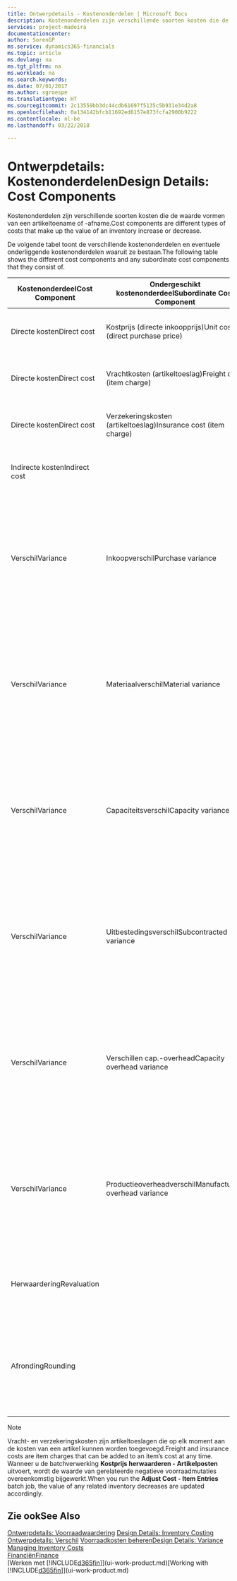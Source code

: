 ```yaml
---
title: Ontwerpdetails - Kostenonderdelen | Microsoft Docs
description: Kostenonderdelen zijn verschillende soorten kosten die de waarde vormen van een artikeltoename of -afname.
services: project-madeira
documentationcenter: 
author: SorenGP
ms.service: dynamics365-financials
ms.topic: article
ms.devlang: na
ms.tgt_pltfrm: na
ms.workload: na
ms.search.keywords: 
ms.date: 07/01/2017
ms.author: sgroespe
ms.translationtype: HT
ms.sourcegitcommit: 2c13559bb3dc44cdb61697f5135c5b931e34d2a8
ms.openlocfilehash: 0a134142bfcb11692ed6157e873fcfa2900b9222
ms.contentlocale: nl-be
ms.lasthandoff: 03/22/2018

---
```

# <a name="design-details-cost-components"></a><span data-ttu-id="7fc69-103">Ontwerpdetails: Kostenonderdelen</span><span class="sxs-lookup"><span data-stu-id="7fc69-103">Design Details: Cost Components</span></span>
<span data-ttu-id="7fc69-104">Kostenonderdelen zijn verschillende soorten kosten die de waarde vormen van een artikeltoename of -afname.</span><span class="sxs-lookup"><span data-stu-id="7fc69-104">Cost components are different types of costs that make up the value of an inventory increase or decrease.</span></span>  

 <span data-ttu-id="7fc69-105">De volgende tabel toont de verschillende kostenonderdelen en eventuele onderliggende kostenonderdelen waaruit ze bestaan.</span><span class="sxs-lookup"><span data-stu-id="7fc69-105">The following table shows the different cost components and any subordinate cost components that they consist of.</span></span>  

|<span data-ttu-id="7fc69-106">Kostenonderdeel</span><span class="sxs-lookup"><span data-stu-id="7fc69-106">Cost Component</span></span>|<span data-ttu-id="7fc69-107">Ondergeschikt kostenonderdeel</span><span class="sxs-lookup"><span data-stu-id="7fc69-107">Subordinate Cost Component</span></span>|<span data-ttu-id="7fc69-108">Description</span><span class="sxs-lookup"><span data-stu-id="7fc69-108">Description</span></span>|  
|--------------------|--------------------------------|---------------------------------------|  
|<span data-ttu-id="7fc69-109">Directe kosten</span><span class="sxs-lookup"><span data-stu-id="7fc69-109">Direct cost</span></span>|<span data-ttu-id="7fc69-110">Kostprijs (directe inkoopprijs)</span><span class="sxs-lookup"><span data-stu-id="7fc69-110">Unit cost (direct purchase price)</span></span>|<span data-ttu-id="7fc69-111">Kosten die kunnen worden herleid tot een kostenobject.</span><span class="sxs-lookup"><span data-stu-id="7fc69-111">Cost that can be traced to a cost object.</span></span>|  
|<span data-ttu-id="7fc69-112">Directe kosten</span><span class="sxs-lookup"><span data-stu-id="7fc69-112">Direct cost</span></span>|<span data-ttu-id="7fc69-113">Vrachtkosten (artikeltoeslag)</span><span class="sxs-lookup"><span data-stu-id="7fc69-113">Freight cost (item charge)</span></span>|<span data-ttu-id="7fc69-114">Kosten die kunnen worden herleid tot een kostenobject.</span><span class="sxs-lookup"><span data-stu-id="7fc69-114">Cost that can be traced to a cost object.</span></span>|  
|<span data-ttu-id="7fc69-115">Directe kosten</span><span class="sxs-lookup"><span data-stu-id="7fc69-115">Direct cost</span></span>|<span data-ttu-id="7fc69-116">Verzekeringskosten (artikeltoeslag)</span><span class="sxs-lookup"><span data-stu-id="7fc69-116">Insurance cost (item charge)</span></span>|<span data-ttu-id="7fc69-117">Kosten die kunnen worden herleid tot een kostenobject.</span><span class="sxs-lookup"><span data-stu-id="7fc69-117">Cost that can be traced to a cost object.</span></span>|  
|<span data-ttu-id="7fc69-118">Indirecte kosten</span><span class="sxs-lookup"><span data-stu-id="7fc69-118">Indirect cost</span></span>||<span data-ttu-id="7fc69-119">Kosten die niet kunnen worden herleid tot een kostenobject.</span><span class="sxs-lookup"><span data-stu-id="7fc69-119">Cost that cannot be traced to a cost object.</span></span>|  
|<span data-ttu-id="7fc69-120">Verschil</span><span class="sxs-lookup"><span data-stu-id="7fc69-120">Variance</span></span>|<span data-ttu-id="7fc69-121">Inkoopverschil</span><span class="sxs-lookup"><span data-stu-id="7fc69-121">Purchase variance</span></span>|<span data-ttu-id="7fc69-122">Het verschil tussen werkelijke kosten en de vaste verrekenprijs. Wordt uitsluitend geboekt voor artikelen met de waarderingsmethode **Standaard**.</span><span class="sxs-lookup"><span data-stu-id="7fc69-122">The difference between actual and standard costs, which is only posted for items using the **Standard** costing method.</span></span>|  
|<span data-ttu-id="7fc69-123">Verschil</span><span class="sxs-lookup"><span data-stu-id="7fc69-123">Variance</span></span>|<span data-ttu-id="7fc69-124">Materiaalverschil</span><span class="sxs-lookup"><span data-stu-id="7fc69-124">Material variance</span></span>|<span data-ttu-id="7fc69-125">Het verschil tussen werkelijke kosten en de vaste verrekenprijs. Wordt uitsluitend geboekt voor artikelen met de waarderingsmethode **Standaard**.</span><span class="sxs-lookup"><span data-stu-id="7fc69-125">The difference between actual and standard costs, which is only posted for items using the **Standard** costing method.</span></span>|  
|<span data-ttu-id="7fc69-126">Verschil</span><span class="sxs-lookup"><span data-stu-id="7fc69-126">Variance</span></span>|<span data-ttu-id="7fc69-127">Capaciteitsverschil</span><span class="sxs-lookup"><span data-stu-id="7fc69-127">Capacity variance</span></span>|<span data-ttu-id="7fc69-128">Het verschil tussen werkelijke kosten en de vaste verrekenprijs. Wordt uitsluitend geboekt voor artikelen met de waarderingsmethode **Standaard**.</span><span class="sxs-lookup"><span data-stu-id="7fc69-128">The difference between actual and standard costs, which is only posted for items using the **Standard** costing method.</span></span>|  
|<span data-ttu-id="7fc69-129">Verschil</span><span class="sxs-lookup"><span data-stu-id="7fc69-129">Variance</span></span>|<span data-ttu-id="7fc69-130">Uitbestedingsverschil</span><span class="sxs-lookup"><span data-stu-id="7fc69-130">Subcontracted variance</span></span>|<span data-ttu-id="7fc69-131">Het verschil tussen werkelijke kosten en de vaste verrekenprijs. Wordt uitsluitend geboekt voor artikelen met de waarderingsmethode **Standaard**.</span><span class="sxs-lookup"><span data-stu-id="7fc69-131">The difference between actual and standard costs, which is only posted for items using the **Standard** costing method.</span></span>|  
|<span data-ttu-id="7fc69-132">Verschil</span><span class="sxs-lookup"><span data-stu-id="7fc69-132">Variance</span></span>|<span data-ttu-id="7fc69-133">Verschillen cap.-overhead</span><span class="sxs-lookup"><span data-stu-id="7fc69-133">Capacity overhead variance</span></span>|<span data-ttu-id="7fc69-134">Het verschil tussen werkelijke kosten en de vaste verrekenprijs. Wordt uitsluitend geboekt voor artikelen met de waarderingsmethode **Standaard**.</span><span class="sxs-lookup"><span data-stu-id="7fc69-134">The difference between actual and standard costs, which is only posted for items using the **Standard** costing method.</span></span>|  
|<span data-ttu-id="7fc69-135">Verschil</span><span class="sxs-lookup"><span data-stu-id="7fc69-135">Variance</span></span>|<span data-ttu-id="7fc69-136">Productieoverheadverschil</span><span class="sxs-lookup"><span data-stu-id="7fc69-136">Manufacturing overhead variance</span></span>|<span data-ttu-id="7fc69-137">Het verschil tussen werkelijke kosten en de vaste verrekenprijs. Wordt uitsluitend geboekt voor artikelen met de waarderingsmethode **Standaard**.</span><span class="sxs-lookup"><span data-stu-id="7fc69-137">The difference between actual and standard costs, which is only posted for items using the **Standard** costing method.</span></span>|  
|<span data-ttu-id="7fc69-138">Herwaardering</span><span class="sxs-lookup"><span data-stu-id="7fc69-138">Revaluation</span></span>||<span data-ttu-id="7fc69-139">Waardevermindering of -vermeerdering van de huidige voorraadwaarde.</span><span class="sxs-lookup"><span data-stu-id="7fc69-139">A depreciation or appreciation of the current inventory value.</span></span>|  
|<span data-ttu-id="7fc69-140">Afronding</span><span class="sxs-lookup"><span data-stu-id="7fc69-140">Rounding</span></span>||<span data-ttu-id="7fc69-141">Restwaarden die ontstaan door de manier waarop de waardering van negatieve voorraadmutaties wordt berekend.</span><span class="sxs-lookup"><span data-stu-id="7fc69-141">Residuals caused by the way in which valuation of inventory decreases are calculated.</span></span>|  

> [!NOTE]  
>  <span data-ttu-id="7fc69-142">Vracht- en verzekeringskosten zijn artikeltoeslagen die op elk moment aan de kosten van een artikel kunnen worden toegevoegd.</span><span class="sxs-lookup"><span data-stu-id="7fc69-142">Freight and insurance costs are item charges that can be added to an item’s cost at any time.</span></span> <span data-ttu-id="7fc69-143">Wanneer u de batchverwerking **Kostprijs herwaarderen - Artikelposten** uitvoert, wordt de waarde van gerelateerde negatieve voorraadmutaties overeenkomstig bijgewerkt.</span><span class="sxs-lookup"><span data-stu-id="7fc69-143">When you run the **Adjust Cost - Item Entries** batch job, the value of any related inventory decreases are updated accordingly.</span></span>  

## <a name="see-also"></a><span data-ttu-id="7fc69-144">Zie ook</span><span class="sxs-lookup"><span data-stu-id="7fc69-144">See Also</span></span>  
 <span data-ttu-id="7fc69-145">[Ontwerpdetails: Voorraadwaardering](design-details-inventory-costing.md) </span><span class="sxs-lookup"><span data-stu-id="7fc69-145">[Design Details: Inventory Costing](design-details-inventory-costing.md) </span></span>  
 <span data-ttu-id="7fc69-146">[Ontwerpdetails: Verschil](design-details-variance.md) [Voorraadkosten beheren](finance-manage-inventory-costs.md)</span><span class="sxs-lookup"><span data-stu-id="7fc69-146">[Design Details: Variance](design-details-variance.md) [Managing Inventory Costs](finance-manage-inventory-costs.md)</span></span>  
 [<span data-ttu-id="7fc69-147">Financiën</span><span class="sxs-lookup"><span data-stu-id="7fc69-147">Finance</span></span>](finance.md)  
 <span data-ttu-id="7fc69-148">[Werken met [!INCLUDE[d365fin](includes/d365fin_md.md)]](ui-work-product.md)</span><span class="sxs-lookup"><span data-stu-id="7fc69-148">[Working with [!INCLUDE[d365fin](includes/d365fin_md.md)]](ui-work-product.md)</span></span>  

